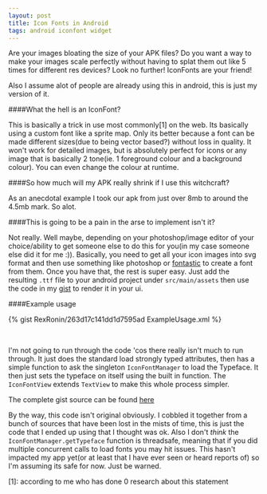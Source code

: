 ```yaml
---
layout: post
title: Icon Fonts in Android
tags: android iconfont widget
---
```


Are your images bloating the size of your APK files? Do you want a way to make your images scale perfectly without having to splat them out like 5 times for different res devices? Look no further! IconFonts are your friend!

Also I assume alot of people are already using this in android, this is just my version of it.

####What the hell is an IconFont?

This is basically a trick in use most commonly[1] on the web. Its basically using a custom font like a sprite map. Only its better because a font can be made different sizes(due to being vector based?) without loss in quality. It won't work for detailed images, but is absolutely perfect for icons or any image that is basically 2 tone(ie. 1 foreground colour and a background colour). You can even change the colour at runtime. 

####So how much will my APK really shrink if I use this witchcraft?

As an anecdotal example I took our apk from just over 8mb to around the 4.5mb mark. So alot. 

####This is going to be a pain in the arse to implement isn't it?

Not really. Well maybe, depending on your photoshop/image editor of your choice/ability to get someone else to do this for you(in my case someone else did it for me :)). Basically, you need to get all your icon images into svg format and then use something like photoshop or [fontastic](http://fontastic.me/) to create a font from them. Once you have that, the rest is super easy. Just add the resulting `.ttf` file to your android project under `src/main/assets` then use the code in my [gist](https://gist.github.com/RexRonin/263d17c141dd1d7595ad) to render it in your ui. 

####Example usage

{% gist RexRonin/263d17c141dd1d7595ad ExampleUsage.xml %}

<br/>

I'm not going to run through the code 'cos there really isn't much to run through. It just does the standard load strongly typed attributes, then has a simple function to ask the singleton `IconFontManager` to load the Typeface. It then just sets the typeface on itself using the built in function. The `IconFontView` extends `TextView` to make this whole process simpler. 

The complete gist source can be found [here](https://gist.github.com/RexRonin/263d17c141dd1d7595ad)

By the way, this code isn't original obviously. I cobbled it together from a bunch of sources that have been lost in the mists of time, this is just the code that I ended up using that I thought was ok. Also I don't *think* the `IconFontManager.getTypeface` function is threadsafe, meaning that if you did multiple concurrent calls to load fonts you may hit issues. This hasn't impacted my app yet(or at least that I have ever seen or heard reports of) so I'm assuming its safe for now. Just be warned.

[1]: according to me who has done 0 research about this statement